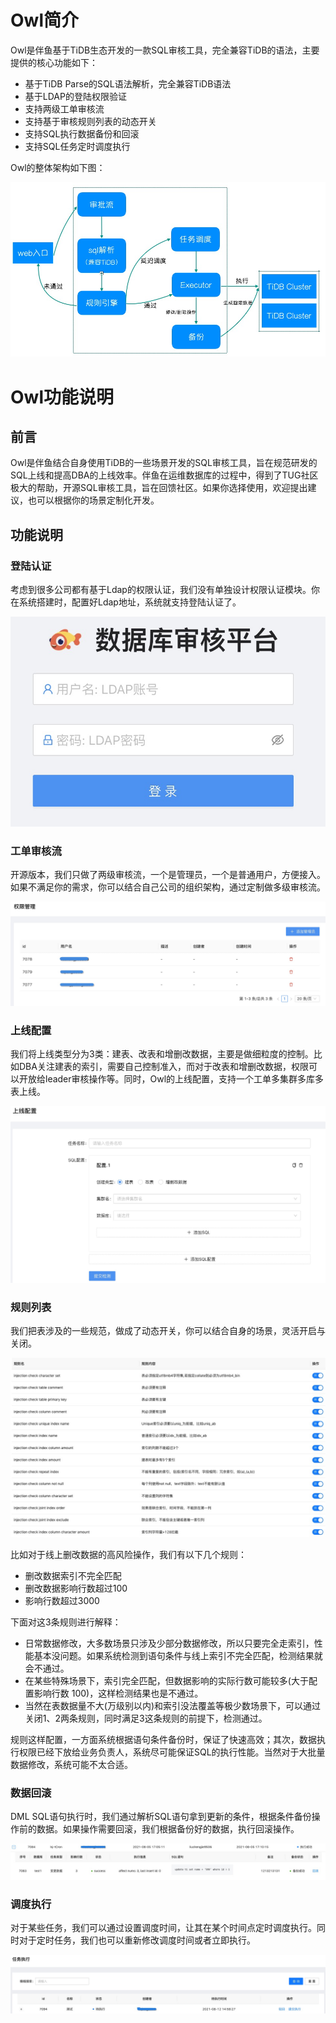 # Owl简介 
Owl是伴鱼基于TiDB生态开发的一款SQL审核工具，完全兼容TiDB的语法，主要提供的核心功能如下： 
* 基于TiDB Parse的SQL语法解析，完全兼容TiDB语法 
* 基于LDAP的登陆权限验证 
* 支持两级工单审核流 
* 支持基于审核规则列表的动态开关 
* 支持SQL执行数据备份和回滚 
* 支持SQL任务定时调度执行 

Owl的整体架构如下图：

![Owl的整体架构图](./image/architecture.png) 

# Owl功能说明 
## 前言 

Owl是伴鱼结合自身使用TiDB的一些场景开发的SQL审核工具，旨在规范研发的SQL上线和提高DBA的上线效率。伴鱼在运维数据库的过程中，得到了TUG社区极大的帮助，开源SQL审核工具，旨在回馈社区。如果你选择使用，欢迎提出建议，也可以根据你的场景定制化开发。 

## 功能说明 
### 登陆认证 

考虑到很多公司都有基于Ldap的权限认证，我们没有单独设计权限认证模块。你在系统搭建时，配置好Ldap地址，系统就支持登陆认证了。 

![登陆](./image/login.png) 

### 工单审核流 

开源版本，我们只做了两级审核流，一个是管理员，一个是普通用户，方便接入。如果不满足你的需求，你可以结合自己公司的组织架构，通过定制做多级审核流。 

![admin](./image/admin.png) 

### 上线配置 

我们将上线类型分为3类：建表、改表和增删改数据，主要是做细粒度的控制。比如DBA关注建表的索引，需要自己控制准入，而对于改表和增删改数据，权限可以开放给leader审核操作等。同时，Owl的上线配置，支持一个工单多集群多库多表上线。 

![submit task](./image/submit_task.png) 

### 规则列表 

我们把表涉及的一些规范，做成了动态开关，你可以结合自身的场景，灵活开启与关闭。
 
![rules](./image/rules.png) 

比如对于线上删改数据的高风险操作，我们有以下几个规则： 
* 删改数据索引不完全匹配 
* 删改数据影响行数超过100 
* 影响行数超过3000 

下面对这3条规则进行解释： 
* 日常数据修改，大多数场景只涉及少部分数据修改，所以只要完全走索引，性能基本没问题。如果系统检测到语句条件与线上索引不完全匹配，检测结果就会不通过。 
* 在某些特殊场景下，索引完全匹配，但数据影响的实际行数可能较多(大于配置影响行数 100)，这样检测结果也是不通过。 
* 当然在表数据量不大(万级别以内)和索引没法覆盖等极少数场景下，可以通过关闭1、2两条规则，同时满足3这条规则的前提下，检测通过。 

规则这样配置，一方面系统根据语句条件备份时，保证了快速高效；其次，数据执行权限已经下放给业务负责人，系统尽可能保证SQL的执行性能。当然对于大批量数据修改，系统可能不太合适。 

### 数据回滚 

DML SQL语句执行时，我们通过解析SQL语句拿到更新的条件，根据条件备份操作前的数据。如果操作需要回滚，我们根据备份好的数据，执行回滚操作。 

![can roll back](./image/can_roll_back.png) 

### 调度执行 

对于某些任务，我们可以通过设置调度时间，让其在某个时间点定时调度执行。同时对于定时任务，我们也可以重新修改调度时间或者立即执行。 

![cron exec](./image/cron_exec.png)